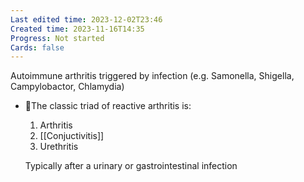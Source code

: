 ```yaml
---
Last edited time: 2023-12-02T23:46
Created time: 2023-11-16T14:35
Progress: Not started
Cards: false
---
```

Autoimmune arthritis triggered by infection (e.g. Samonella, Shigella, Campylobactor, Chlamydia)
- 🍒The classic triad of reactive arthritis is:
    
    1. Arthritis
    2. [[Conjuctivitis]]
    3. Urethritis
    
    Typically after a urinary or gastrointestinal infection